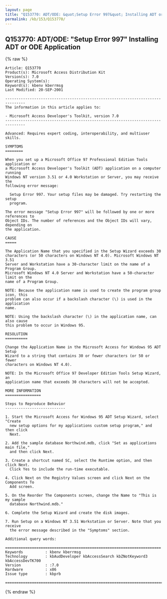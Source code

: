 ```yaml
---
layout: page
title: "Q153770: ADT/ODE: &quot;Setup Error 997&quot; Installing ADT or ODE Application"
permalink: /kb/153/Q153770/
---
```


## Q153770: ADT/ODE: &quot;Setup Error 997&quot; Installing ADT or ODE Application

{% raw %}

	Article: Q153770
	Product(s): Microsoft Access Distribution Kit
	Version(s): 7.0
	Operating System(s): 
	Keyword(s): kbenv kberrmsg
	Last Modified: 20-SEP-2001
	
	-------------------------------------------------------------------------------
	The information in this article applies to:
	
	- Microsoft Access Developer's Toolkit, version 7.0 
	-------------------------------------------------------------------------------
	
	Advanced: Requires expert coding, interoperability, and multiuser skills.
	
	SYMPTOMS
	========
	
	When you set up a Microsoft Office 97 Professional Edition Tools application or
	a Microsoft Access Developer's Toolkit (ADT) application on a computer running
	Windows NT version 3.51 or 4.0 Workstation or Server, you may receive the
	following error message:
	
	  Setup Error 997. Your setup files may be damaged. Try restarting the setup
	  program.
	
	The error message "Setup Error 997" will be followed by one or more references to
	Object IDs. The number of references and the Object IDs will vary, depending on
	the application.
	
	CAUSE
	=====
	
	The Application Name that you specified in the Setup Wizard exceeds 30
	characters (or 50 characters on Windows NT 4.0). Microsoft Windows NT 3.51
	Server and Workstation have a 30-character limit on the name of a Program Group.
	Microsoft Windows NT 4.0 Server and Workstation have a 50-character limit on the
	name of a Program Group.
	
	NOTE: Because the application name is used to create the program group icon, this
	problem can also occur if a backslash character (\) is used in the application
	name.
	
	NOTE: Using the backslash character (\) in the application name, can also cause
	this problem to occur in Windows 95.
	
	RESOLUTION
	==========
	
	Change the Application Name in the Microsoft Access for Windows 95 ADT Setup
	Wizard to a string that contains 30 or fewer characters (or 50 or fewer
	characters on Windows NT 4.0).
	
	NOTE: In the Microsoft Office 97 Developer Edition Tools Setup Wizard, an
	application name that exceeds 30 characters will not be accepted.
	
	MORE INFORMATION
	================
	
	Steps to Reproduce Behavior
	---------------------------
	
	1. Start the Microsoft Access for Windows 95 ADT Setup Wizard, select "Create
	  new setup options for my applications custom setup program," and then click
	  Next.
	
	2. Add the sample database Northwind.mdb, click "Set as applications main file,"
	  and then click Next.
	
	3. Create a shortcut named SC, select the Runtime option, and then click Next.
	  Click Yes to include the run-time executable.
	
	4. Click Next on the Registry Values screen and click Next on the Components To
	  Add screen.
	
	5. On the Reorder The Components screen, change the Name to "This is my sample
	  database Northwind.mdb."
	
	6. Complete the Setup Wizard and create the disk images.
	
	7. Run Setup on a Windows NT 3.51 Workstation or Server. Note that you receive
	  the error message described in the "Symptoms" section.
	
	Additional query words:
	
	======================================================================
	Keywords          : kbenv kberrmsg 
	Technology        : kbAudDeveloper kbAccessSearch kbZNotKeyword3 kbAccessDevTK700
	Version           : :7.0
	Hardware          : x86
	Issue type        : kbprb
	
	=============================================================================
	

{% endraw %}
